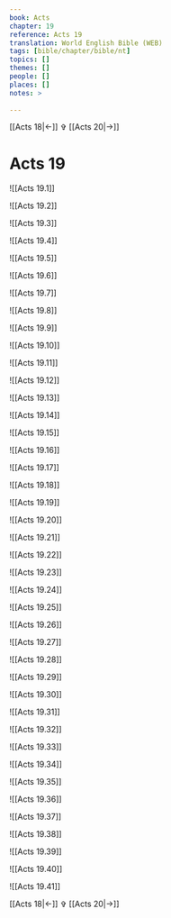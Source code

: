 ```yaml
---
book: Acts
chapter: 19
reference: Acts 19
translation: World English Bible (WEB)
tags: [bible/chapter/bible/nt]
topics: []
themes: []
people: []
places: []
notes: >
  
---
```


[[Acts 18|<-]] ✞ [[Acts 20|->]]

# Acts 19

![[Acts 19.1]]

![[Acts 19.2]]

![[Acts 19.3]]

![[Acts 19.4]]

![[Acts 19.5]]

![[Acts 19.6]]

![[Acts 19.7]]

![[Acts 19.8]]

![[Acts 19.9]]

![[Acts 19.10]]

![[Acts 19.11]]

![[Acts 19.12]]

![[Acts 19.13]]

![[Acts 19.14]]

![[Acts 19.15]]

![[Acts 19.16]]

![[Acts 19.17]]

![[Acts 19.18]]

![[Acts 19.19]]

![[Acts 19.20]]

![[Acts 19.21]]

![[Acts 19.22]]

![[Acts 19.23]]

![[Acts 19.24]]

![[Acts 19.25]]

![[Acts 19.26]]

![[Acts 19.27]]

![[Acts 19.28]]

![[Acts 19.29]]

![[Acts 19.30]]

![[Acts 19.31]]

![[Acts 19.32]]

![[Acts 19.33]]

![[Acts 19.34]]

![[Acts 19.35]]

![[Acts 19.36]]

![[Acts 19.37]]

![[Acts 19.38]]

![[Acts 19.39]]

![[Acts 19.40]]

![[Acts 19.41]]

[[Acts 18|<-]] ✞ [[Acts 20|->]]
